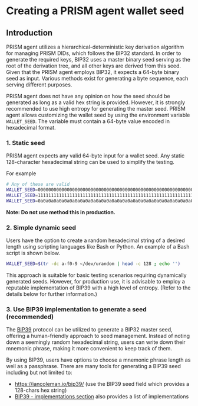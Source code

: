 # Creating a PRISM agent wallet seed

## Introduction

PRISM agent utilizes a hierarchical-deterministic key derivation algorithm for managing PRISM DIDs,
which follows the BIP32 standard. In order to generate the required keys,
BIP32 uses a master binary seed serving as the root of the derivation tree,
and all other keys are derived from this seed.
Given that the PRISM agent employs BIP32, it expects a 64-byte binary seed as input.
Various methods exist for generating a byte sequence, each serving different purposes.

PRISM agent does not have any opinion on how the seed should be generated as long as a valid hex string is provided.
However, it is strongly recommended to use high entropy for generating the master seed.
PRISM agent allows customizing the wallet seed by using the environment variable `WALLET_SEED`.
The variable must contain a 64-byte value encoded in hexadecimal format.

### 1. Static seed

PRISM agent expects any valid 64-byte input for a wallet seed.
Any static 128-character hexadecimal string can be used to simplify the testing.

For example

```sh
# Any of these are valid
WALLET_SEED=00000000000000000000000000000000000000000000000000000000000000000000000000000000000000000000000000000000000000000000000000000000
WALLET_SEED=11111111111111111111111111111111111111111111111111111111111111111111111111111111111111111111111111111111111111111111111111111111
WALLET_SEED=0a0a0a0a0a0a0a0a0a0a0a0a0a0a0a0a0a0a0a0a0a0a0a0a0a0a0a0a0a0a0a0a0a0a0a0a0a0a0a0a0a0a0a0a0a0a0a0a0a0a0a0a0a0a0a0a0a0a0a0a0a0a0a0a
```
__Note: Do not use method this in production.__

### 2. Simple dynamic seed

Users have the option to create a random hexadecimal string of a desired length using scripting languages
like Bash or Python. An example of a Bash script is shown below.

```bash
WALLET_SEED=$(tr -dc a-f0-9 </dev/urandom | head -c 128 ; echo '')
```
This approach is suitable for basic testing scenarios requiring dynamically generated seeds.
However, for production use, it is advisable to employ a reputable implementation of BIP39
with a high level of entropy. (Refer to the details below for further information.)


### 3. Use BIP39 implementation to generate a seed (recommended)

The [BIP39](https://github.com/bitcoin/bips/blob/master/bip-0039.mediawiki#user-content-From_mnemonic_to_seed)
protocol can be utilized to generate a BIP32 master seed, offering a human-friendly approach to seed management.
Instead of noting down a seemingly random hexadecimal string,
users can write down their mnemonic phrase, making it more convenient to keep track of them.

By using BIP39, users have options to choose a mnemonic phrase length as well as a passphrase.
There are many tools for generating a BIP39 seed including but not limited to:
- <https://iancoleman.io/bip39/> (use the BIP39 seed field which provides a 128-chars hex string)
- [BIP39 - implementations section](https://github.com/bitcoin/bips/blob/master/bip-0039.mediawiki#other-implementations) also provides a list of implementations
